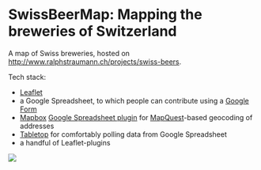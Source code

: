SwissBeerMap: Mapping the breweries of Switzerland
==================================================

A map of Swiss breweries, hosted on http://www.ralphstraumann.ch/projects/swiss-beers. 

Tech stack:
* [Leaflet](https://github.com/Leaflet/Leaflet) 
* a Google Spreadsheet, to which people can contribute using a [Google Form](https://docs.google.com/forms/d/1L3_8pJ3zrXg7faPyVTSzP_MhXPMgcYYiNF82852msV8/viewform)
* [Mapbox](https://www.mapbox.com) [Google Spreadsheet plugin](https://www.mapbox.com/tilemill/docs/guides/google-docs/#geocoding) for [MapQuest](http://developer.mapquest.com/web/products/dev-services/geocoding-ws)-based geocoding of addresses
* [Tabletop](https://github.com/jsoma/tabletop) for comfortably polling data from Google Spreadsheet
* a handful of Leaflet-plugins

<img src="http://www.ralphstraumann.ch/projects/swiss-beers/share_picture.jpg"/>
